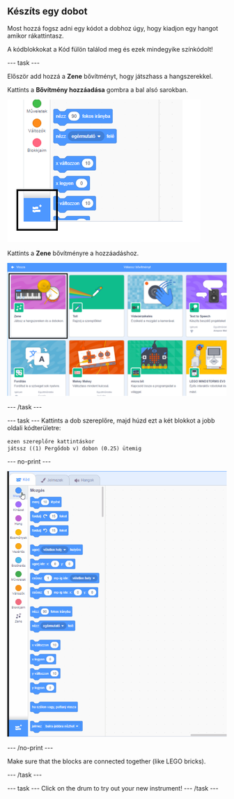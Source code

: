 ## Készíts egy dobot

Most hozzá fogsz adni egy kódot a dobhoz úgy, hogy kiadjon egy hangot amikor rákattintasz.

A kódblokkokat a Kód fülön találod meg és ezek mindegyike színkódolt!

\--- task \---

Először add hozzá a **Zene** bővítményt, hogy játszhass a hangszerekkel.

Kattints a **Bővítmény hozzáadása** gombra a bal alsó sarokban.

![add meg a bővítmény gombot kiemelve](images/add-extension-annotated.png)

Kattints a **Zene** bővítményre a hozzáadáshoz.

![music extension highlighted](images/click-music-annotated.png)

\--- /task \---

\--- task \--- Kattints a dob szereplőre, majd húzd ezt a két blokkot a jobb oldali kódterületre:

```blocks3
ezen szereplőre kattintáskor
játssz ((1) Pergődob v) dobon (0.25) ütemig
```

\--- no-print \---

![képernyőkép](images/connect-block.gif)

\--- /no-print \---

Make sure that the blocks are connected together (like LEGO bricks).

\--- /task \---

\--- task \--- Click on the drum to try out your new instrument! \--- /task \---
